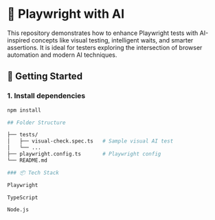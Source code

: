 # 🤖 Playwright with AI

This repository demonstrates how to enhance Playwright tests with AI-inspired concepts like visual testing, intelligent waits, and smarter assertions. It is ideal for testers exploring the intersection of browser automation and modern AI techniques.

## 🚀 Getting Started

### 1. Install dependencies
```bash
npm install

## Folder Structure

├── tests/
│   ├── visual-check.spec.ts   # Sample visual AI test
│   └── ...
├── playwright.config.ts       # Playwright config
└── README.md

### 📦 Tech Stack

Playwright

TypeScript

Node.js


